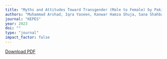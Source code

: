 ```yaml
---
title: "Myths and Attitudes Toward Transgender (Male to Female) by Pakistani Subcultures"
authors: "Muhammad Arshad, Iqra Yaseen, Kanwar Hamza Shuja, Sana Shahbal"
journal: "KEPES"
year: 2023
doi: ""
type: "journal"
impact_factor: false
---
```


[Download PDF](/files/papers/2023-kepes-transgender.pdf)
